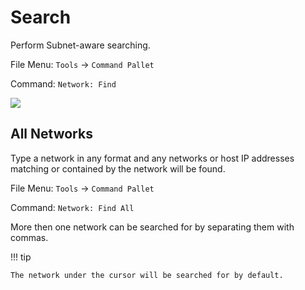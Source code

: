 # Search

Perform Subnet-aware searching.

File Menu: `Tools` → `Command Pallet`

Command: `Network: Find`

![](/img/find.gif)

## All Networks

Type a network in any format and any networks or host IP addresses matching or contained by the network will be found.

File Menu: `Tools` → `Command Pallet`

Command: `Network: Find All`

More then one network can be searched for by separating them with commas.

!!! tip

    The network under the cursor will be searched for by default.
